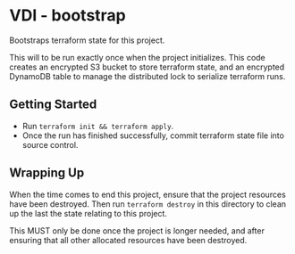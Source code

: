 # VDI - bootstrap

Bootstraps terraform state for this project.

This will to be run exactly once when the project initializes. This code 
creates an encrypted S3 bucket to store terraform state, and an encrypted 
DynamoDB table to manage the distributed lock to serialize terraform runs.

## Getting Started

- Run `terraform init && terraform apply`.
- Once the run has finished successfully, commit terraform state file into 
  source control.

## Wrapping Up

When the time comes to end this project, ensure that the project resources have 
been destroyed. Then run `terraform destroy` in this directory to clean up the 
last the state relating to this project.

This MUST only be done once the project is longer needed, and after ensuring 
that all other allocated resources have been destroyed.
